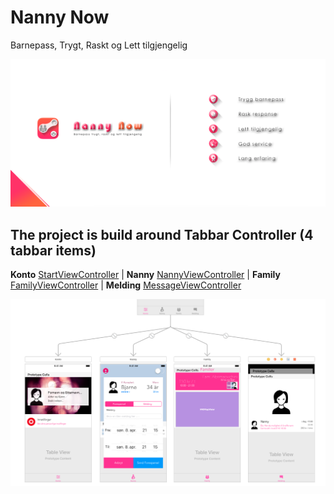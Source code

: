 
# Nanny Now
Barnepass, Trygt, Raskt og Lett tilgjengelig

![Presentasjon av Nanny Now](https://github.com/bjarnet3/Nanny-Now/blob/master/Nanny%20Now/Library/Assets.xcassets/_presentation.imageset/presentation.png)



## The project is build around Tabbar Controller (4 tabbar items)
**Konto** [StartViewController](https://github.com/bjarnet3/Nanny-Now/blob/master/Nanny%20Now/Controllers/StartViewController.swift) | **Nanny** [NannyViewController](https://github.com/bjarnet3/Nanny-Now/blob/master/Nanny%20Now/Controllers/NannyViewController.swift) | **Family** [FamilyViewController](https://github.com/bjarnet3/Nanny-Now/blob/master/Nanny%20Now/Controllers/FamilyViewController.swift) | **Melding** [MessageViewController](https://github.com/bjarnet3/Nanny-Now/blob/master/Nanny%20Now/Controllers/MessageViewController.swift)


![Presentasjon av Nanny Now](https://github.com/bjarnet3/Nanny-Now/blob/master/Nanny%20Now/Library/Assets.xcassets/_Tabbar.imageset/Tabbar.png)
